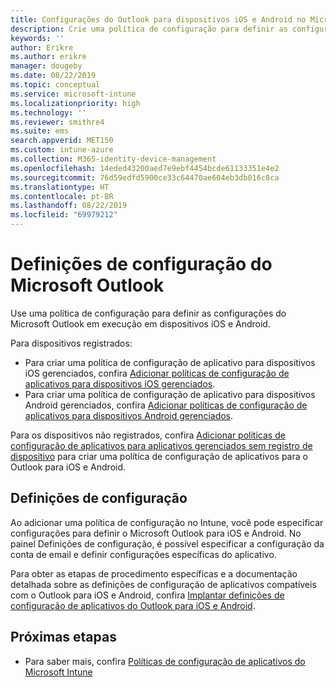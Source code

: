 ```yaml
---
title: Configurações do Outlook para dispositivos iOS e Android no Microsoft Intune
description: Crie uma política de configuração para definir as configurações do Microsoft Outlook em execução em dispositivos iOS e Android.
keywords: ''
author: Erikre
ms.author: erikre
manager: dougeby
ms.date: 08/22/2019
ms.topic: conceptual
ms.service: microsoft-intune
ms.localizationpriority: high
ms.technology: ''
ms.reviewer: smithre4
ms.suite: ems
search.appverid: MET150
ms.custom: intune-azure
ms.collection: M365-identity-device-management
ms.openlocfilehash: 14eded43200aed7e9ebf4454bcde61133351e4e2
ms.sourcegitcommit: 76d59edfd5900ce33c64470ae604eb3db016c8ca
ms.translationtype: HT
ms.contentlocale: pt-BR
ms.lasthandoff: 08/22/2019
ms.locfileid: "69979212"
---
```

# <a name="microsoft-outlook-configuration-settings"></a>Definições de configuração do Microsoft Outlook 

Use uma política de configuração para definir as configurações do Microsoft Outlook em execução em dispositivos iOS e Android. 

Para dispositivos registrados:
- Para criar uma política de configuração de aplicativo para dispositivos iOS gerenciados, confira [Adicionar políticas de configuração de aplicativos para dispositivos iOS gerenciados](app-configuration-policies-use-ios.md). 
- Para criar uma política de configuração de aplicativo para dispositivos Android gerenciados, confira [Adicionar políticas de configuração de aplicativos para dispositivos Android gerenciados](app-configuration-policies-use-android.md). 

Para os dispositivos não registrados, confira [Adicionar políticas de configuração de aplicativos para aplicativos gerenciados sem registro de dispositivo](https://docs.microsoft.com/intune/app-configuration-policies-managed-app) para criar uma política de configuração de aplicativos para o Outlook para iOS e Android.

## <a name="configuration-settings"></a>Definições de configuração

Ao adicionar uma política de configuração no Intune, você pode especificar configurações para definir o Microsoft Outlook para iOS e Android. No painel Definições de configuração, é possível especificar a configuração da conta de email e definir configurações específicas do aplicativo.

Para obter as etapas de procedimento específicas e a documentação detalhada sobre as definições de configuração de aplicativos compatíveis com o Outlook para iOS e Android, confira [Implantar definições de configuração de aplicativos do Outlook para iOS e Android](https://docs.microsoft.com/exchange/clients-and-mobile-in-exchange-online/outlook-for-ios-and-android/outlook-for-ios-and-android-configuration-with-microsoft-intune).

## <a name="next-steps"></a>Próximas etapas

- Para saber mais, confira [Políticas de configuração de aplicativos do Microsoft Intune](app-configuration-policies-overview.md)
